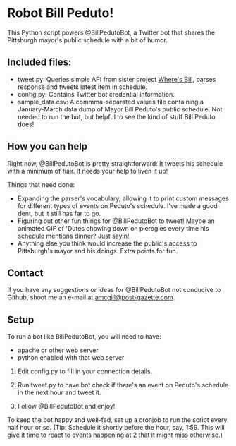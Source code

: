 # Robot Bill Peduto!

This Python script powers @BillPedutoBot, a Twitter bot that shares the Pittsburgh mayor's public schedule with a bit of humor. 

## Included files:

- tweet.py: Queries simple API from sister project <a href="https://github.com/arm5077/wheresbill">Where's Bill</a>, parses response and tweets latest item in schedule.
- config.py: Contains Twitter bot credential information.
- sample_data.csv: A commma-separated values file containing a January-March data dump of Mayor Bill Peduto's public schedule. Not needed to run the bot, but helpful to see the kind of stuff Bill Peduto does!

## How you can help

Right now, @BillPedutoBot is pretty straightforward: It tweets his schedule with a minimum of flair. It needs your help to liven it up!

Things that need done:

- Expanding the parser's vocabulary, allowing it to print custom messages for different types of events on Peduto's schedule. I've made a good dent, but it still has far to go.
- Figuring out other fun things for @BillPedutoBot to tweet! Maybe an animated GIF of 'Dutes chowing down on pierogies every time his schedule mentions dinner? Just sayin!
- Anything else you think would increase the public's access to Pittsburgh's mayor and his doings. Extra points for fun. 

## Contact
If you have any suggestions or ideas for @BillPedutoBot not conducive to Github, shoot me an e-mail at amcgill@post-gazette.com.

## Setup

To run a bot like BillPedutoBot, you will need to have:

* apache or other web server
* python enabled with that web server

1. Edit config.py to fill in your connection details.

2. Run tweet.py to have bot check if there's an event on Peduto's schedule in the next hour and tweet it. 

3. Follow @BillPedutoBot and enjoy!

To keep the bot happy and well-fed, set up a cronjob to run the script every half hour or so. (Tip: Schedule it shortly before the hour, say, 1:59. This will give it time to react to events happening at 2 that it might miss otherwise.)